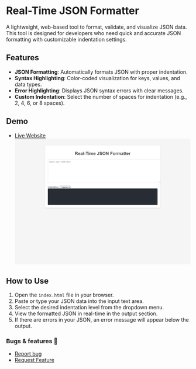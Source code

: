 # Real-Time JSON Formatter

A lightweight, web-based tool to format, validate, and visualize JSON data. This tool is designed for developers who need quick and accurate JSON formatting with customizable indentation settings.

## Features

- **JSON Formatting**: Automatically formats JSON with proper indentation.
- **Syntax Highlighting**: Color-coded visualization for keys, values, and data types.
- **Error Highlighting**: Displays JSON syntax errors with clear messages.
- **Custom Indentation**: Select the number of spaces for indentation (e.g., 2, 4, 6, or 8 spaces).

## Demo

- [Live Website](https://velimirpaleksic.github.io/real-time-json-formatter/)
![Demo Screenshot](screenshot.png)  

## How to Use

1. Open the `index.html` file in your browser.
2. Paste or type your JSON data into the input text area.
3. Select the desired indentation level from the dropdown menu.
4. View the formatted JSON in real-time in the output section.
5. If there are errors in your JSON, an error message will appear below the output.

### Bugs & features 🧩
- [Report bug](https://github.com/velimirpaleksic/real-time-json-formatter/issues)
- [Request Feature](https://github.com/velimirpaleksic/real-time-json-formatter/issues)